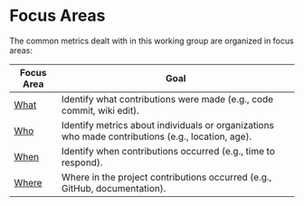 # Focus Areas

The common metrics dealt with in this working group are organized in focus areas:

Focus Area | Goal
--- | ---
[What](./what) | Identify what contributions were made (e.g., code commit, wiki edit).   
[Who](./who) | Identify metrics about individuals or organizations who made contributions (e.g., location, age).
[When](./when) | Identify when contributions occurred (e.g., time to respond).
[Where](./where) | Where in the project contributions occurred (e.g., GitHub, documentation).
